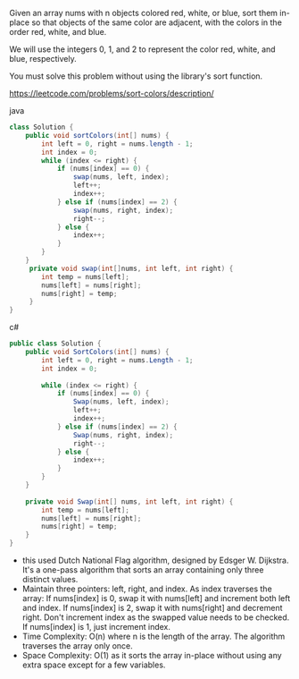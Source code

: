Given an array nums with n objects colored red, white, or blue, sort them in-place so that objects of the same color are adjacent, with the colors in the order red, white, and blue.

We will use the integers 0, 1, and 2 to represent the color red, white, and blue, respectively.

You must solve this problem without using the library's sort function.

https://leetcode.com/problems/sort-colors/description/

java
```java
class Solution {
    public void sortColors(int[] nums) {
        int left = 0, right = nums.length - 1;
        int index = 0;
        while (index <= right) {
            if (nums[index] == 0) {
                swap(nums, left, index);
                left++;
                index++;
            } else if (nums[index] == 2) {
                swap(nums, right, index);
                right--;
            } else {
                index++;
            }
        }
    }
     private void swap(int[]nums, int left, int right) {
        int temp = nums[left];
        nums[left] = nums[right];
        nums[right] = temp;
     }
}
```
c#
```csharp
public class Solution {
    public void SortColors(int[] nums) {
        int left = 0, right = nums.Length - 1;
        int index = 0;
        
        while (index <= right) {
            if (nums[index] == 0) {
                Swap(nums, left, index);
                left++;
                index++;
            } else if (nums[index] == 2) {
                Swap(nums, right, index);
                right--;
            } else {
                index++;
            }
        }
    }
    
    private void Swap(int[] nums, int left, int right) {
        int temp = nums[left];
        nums[left] = nums[right];
        nums[right] = temp;
    }
}
```

- this used Dutch National Flag algorithm, designed by Edsger W. Dijkstra. It's a one-pass algorithm that sorts an array containing only three distinct values.
- Maintain three pointers: left, right, and index. As index traverses the array: If nums[index] is 0, swap it with nums[left] and increment both left and index. If nums[index] is 2, swap it with nums[right] and decrement right. Don't increment index as the swapped value needs to be checked. If nums[index] is 1, just increment index.
- Time Complexity: O(n) where n is the length of the array. The algorithm traverses the array only once.
- Space Complexity: O(1) as it sorts the array in-place without using any extra space except for a few variables.
